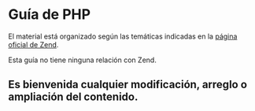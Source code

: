 # Guía de PHP

El material está organizado según las temáticas indicadas en la [página oficial de Zend](http://www.zend.com/en/services/certification).
 
Esta guía no tiene ninguna relación con Zend.

## Es bienvenida cualquier modificación, arreglo o ampliación del contenido.